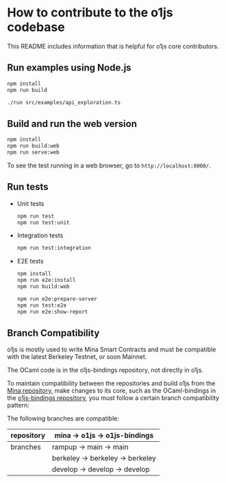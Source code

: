# How to contribute to the o1js codebase

This README includes information that is helpful for o1js core contributors.

## Run examples using Node.js

```sh
npm install
npm run build

./run src/examples/api_exploration.ts
```

## Build and run the web version

```sh
npm install
npm run build:web
npm run serve:web
```

To see the test running in a web browser, go to `http://localhost:8000/`.

## Run tests

- Unit tests

  ```sh
  npm run test
  npm run test:unit
  ```

- Integration tests

  ```sh
  npm run test:integration
  ```

- E2E tests

  ```sh
  npm install
  npm run e2e:install
  npm run build:web

  npm run e2e:prepare-server
  npm run test:e2e
  npm run e2e:show-report
  ```

## Branch Compatibility

o1js is mostly used to write Mina Smart Contracts and must be compatible with the latest Berkeley Testnet, or soon Mainnet. 

The OCaml code is in the o1js-bindings repository, not directly in o1js.

To maintain compatibility between the repositories and build o1js from the [Mina repository](https://github.com/MinaProtocol/mina), make changes to its core, such as the OCaml-bindings in the [o1js-bindings repository](https://github.com/o1-labs/o1js-bindings), you must follow a certain branch compatibility pattern:

The following branches are compatible:

| repository | mina -> o1js -> o1js-bindings |
| ---------- | ------------------------------------- |
| branches   | rampup -> main -> main                |
|            | berkeley -> berkeley -> berkeley      |
|            | develop -> develop -> develop         |
